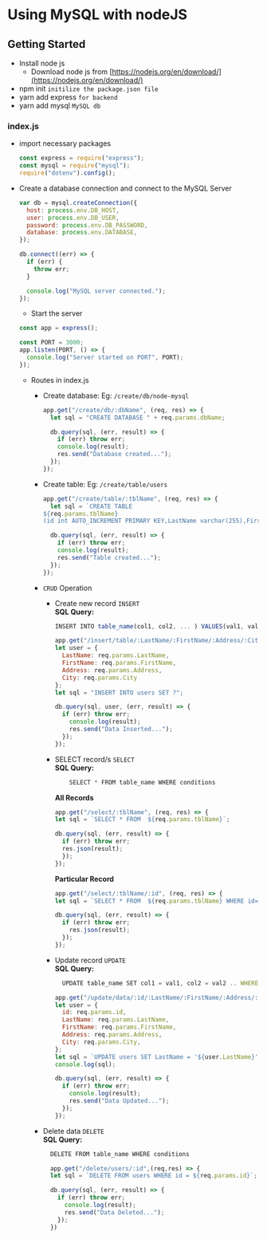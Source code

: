 # Using MySQL with nodeJS

## Getting Started

- Install node js
  - Download node js from [https://nodejs.org/en/download/](https://nodejs.org/en/download/)
- npm init `initilize the package.json file`
- yarn add express `for backend`
- yarn add mysql `MySQL db`

### index.js

- import necessary packages
  ```javascript
  const express = require("express");
  const mysql = require("mysql");
  require("dotenv").config();
  ```
- Create a database connection and connect to the MySQL Server

  ```javascript
  var db = mysql.createConnection({
    host: process.env.DB_HOST,
    user: process.env.DB_USER,
    password: process.env.DB_PASSWORD,
    database: process.env.DATABASE,
  });
  ```

  ```javascript
  db.connect((err) => {
    if (err) {
      throw err;
    }

    console.log("MySQL server connected.");
  });
  ```

  - Start the server

  ```javascript
  const app = express();

  const PORT = 3000;
  app.listen(PORT, () => {
    console.log("Server started on PORT", PORT);
  });
  ```

  - Routes in index.js

    - Create database: Eg: `/create/db/node-mysql`

      ```javascript
      app.get("/create/db/:dbName", (req, res) => {
        let sql = "CREATE DATABASE " + req.params.dbName;

        db.query(sql, (err, result) => {
          if (err) throw err;
          console.log(result);
          res.send("Database created...");
        });
      });
      ```

    - Create table: Eg: `/create/table/users`

      ```javascript
      app.get("/create/table/:tblName", (req, res) => {
        let sql = `CREATE TABLE 
      ${req.params.tblName} 
      (id int AUTO_INCREMENT PRIMARY KEY,LastName varchar(255),FirstName varchar(255),Address varchar(255),City varchar(255))`;

        db.query(sql, (err, result) => {
          if (err) throw err;
          console.log(result);
          res.send("Table created...");
        });
      });
      ```

    - `CRUD` Operation 
      - Create new record `INSERT`  
        **SQL Query:**
        ```javascript 
        INSERT INTO table_name(col1, col2, ... ) VALUES(val1, val2, ...)
        ```
          
        ```javascript
        app.get("/insert/table/:LastName/:FirstName/:Address/:City", (req, res) => {
        let user = {
          LastName: req.params.LastName,
          FirstName: req.params.FirstName,
          Address: req.params.Address,
          City: req.params.City
        };
        let sql = "INSERT INTO users SET ?";

        db.query(sql, user, (err, result) => {
          if (err) throw err;
            console.log(result);
            res.send("Data Inserted...");
          });
        });
        ```

      - SELECT record/s `SELECT`  
        **SQL Query:**
        ```javascript
            SELECT * FROM table_name WHERE conditions
        ```
        **All Records**  
          ```javascript
          app.get("/select/:tblName", (req, res) => {
          let sql = `SELECT * FROM  ${req.params.tblName}`;

          db.query(sql, (err, result) => {
            if (err) throw err;
            res.json(result);
            });
          });
          ```
        
        **Particular Record**
          ```javascript
          app.get("/select/:tblName/:id", (req, res) => {
          let sql = `SELECT * FROM  ${req.params.tblName} WHERE id=${req.params.id}`;

          db.query(sql, (err, result) => {
            if (err) throw err;
              res.json(result);
            });
          });
          ```

      - Update record `UPDATE`  
        **SQL Query:**
        ```javascript 
          UPDATE table_name SET col1 = val1, col2 = val2 .. WHERE conditions
        ```

        ```javascript
        app.get("/update/data/:id/:LastName/:FirstName/:Address/:City", (req, res) => {
        let user = {
          id: req.params.id,
          LastName: req.params.LastName,
          FirstName: req.params.FirstName,
          Address: req.params.Address,
          City: req.params.City,
        };
        let sql = `UPDATE users SET LastName = '${user.LastName}', FirstName = '${user.FirstName}', Address = '${user.Address}', City = '${user.City}' WHERE id = ${user.id}`;
        console.log(sql);
        
        db.query(sql, (err, result) => {
          if (err) throw err;
            console.log(result);
            res.send("Data Updated...");
          });
        });
        ```

    - Delete data `DELETE`  
      **SQL Query:**
      ```javascript 
        DELETE FROM table_name WHERE conditions
      ```

      ```javascript
        app.get("/delete/users/:id",(req,res) => {
        let sql = `DELETE FROM users WHERE id = ${req.params.id}`;

        db.query(sql, (err, result) => {
          if (err) throw err;
            console.log(result);
            res.send("Data Deleted...");
          });
        })
      ```